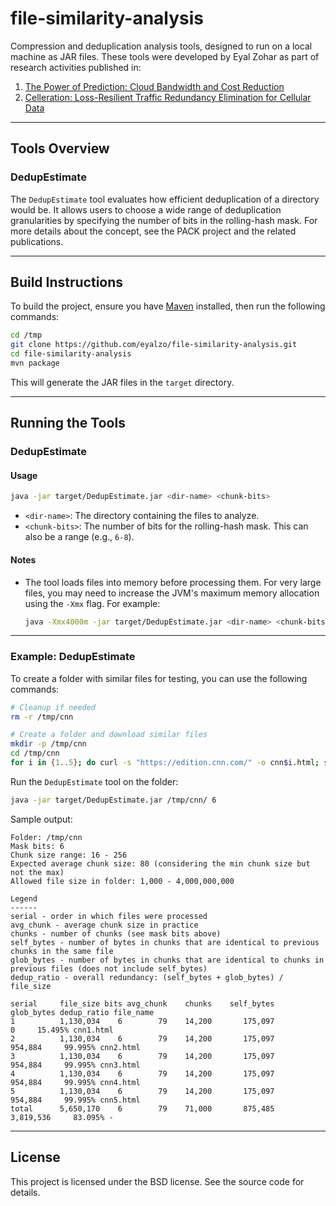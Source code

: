 # file-similarity-analysis

Compression and deduplication analysis tools, designed to run on a local machine as JAR files. These tools were developed by Eyal Zohar as part of research activities published in:

1. [The Power of Prediction: Cloud Bandwidth and Cost Reduction](https://dl.acm.org/doi/10.1145/2018436.2018447)
2. [Celleration: Loss-Resilient Traffic Redundancy Elimination for Cellular Data](https://dl.acm.org/doi/pdf/10.1145/2162081.2162096)

---

## Tools Overview

### DedupEstimate

The `DedupEstimate` tool evaluates how efficient deduplication of a directory would be. It allows users to choose a wide range of deduplication granularities by specifying the number of bits in the rolling-hash mask. For more details about the concept, see the PACK project and the related publications.

---

## Build Instructions

To build the project, ensure you have [Maven](https://maven.apache.org/) installed, then run the following commands:

```bash
cd /tmp
git clone https://github.com/eyalzo/file-similarity-analysis.git
cd file-similarity-analysis
mvn package
```

This will generate the JAR files in the `target` directory.

---

## Running the Tools

### DedupEstimate

#### Usage

```bash
java -jar target/DedupEstimate.jar <dir-name> <chunk-bits>
```

- `<dir-name>`: The directory containing the files to analyze.
- `<chunk-bits>`: The number of bits for the rolling-hash mask. This can also be a range (e.g., `6-8`).

#### Notes

- The tool loads files into memory before processing them. For very large files, you may need to increase the JVM's maximum memory allocation using the `-Xmx` flag. For example:
  ```bash
  java -Xmx4000m -jar target/DedupEstimate.jar <dir-name> <chunk-bits>
  ```

---

### Example: DedupEstimate

To create a folder with similar files for testing, you can use the following commands:

```bash
# Cleanup if needed
rm -r /tmp/cnn

# Create a folder and download similar files
mkdir -p /tmp/cnn
cd /tmp/cnn
for i in {1..5}; do curl -s "https://edition.cnn.com/" -o cnn$i.html; sleep 10; done
```

Run the `DedupEstimate` tool on the folder:

```bash
java -jar target/DedupEstimate.jar /tmp/cnn/ 6
```

Sample output:

```plaintext
Folder: /tmp/cnn
Mask bits: 6
Chunk size range: 16 - 256
Expected average chunk size: 80 (considering the min chunk size but not the max)
Allowed file size in folder: 1,000 - 4,000,000,000

Legend
------
serial - order in which files were processed
avg_chunk - average chunk size in practice
chunks - number of chunks (see mask bits above)
self_bytes - number of bytes in chunks that are identical to previous chunks in the same file
glob_bytes - number of bytes in chunks that are identical to chunks in previous files (does not include self_bytes)
dedup_ratio - overall redundancy: (self_bytes + glob_bytes) / file_size

serial     file_size bits avg_chunk    chunks    self_bytes    glob_bytes dedup_ratio file_name
1          1,130,034    6        79    14,200       175,097             0     15.495% cnn1.html
2          1,130,034    6        79    14,200       175,097       954,884     99.995% cnn2.html
3          1,130,034    6        79    14,200       175,097       954,884     99.995% cnn3.html
4          1,130,034    6        79    14,200       175,097       954,884     99.995% cnn4.html
5          1,130,034    6        79    14,200       175,097       954,884     99.995% cnn5.html
total      5,650,170    6        79    71,000       875,485     3,819,536     83.095% -
```

---

## License

This project is licensed under the BSD license. See the source code for details.